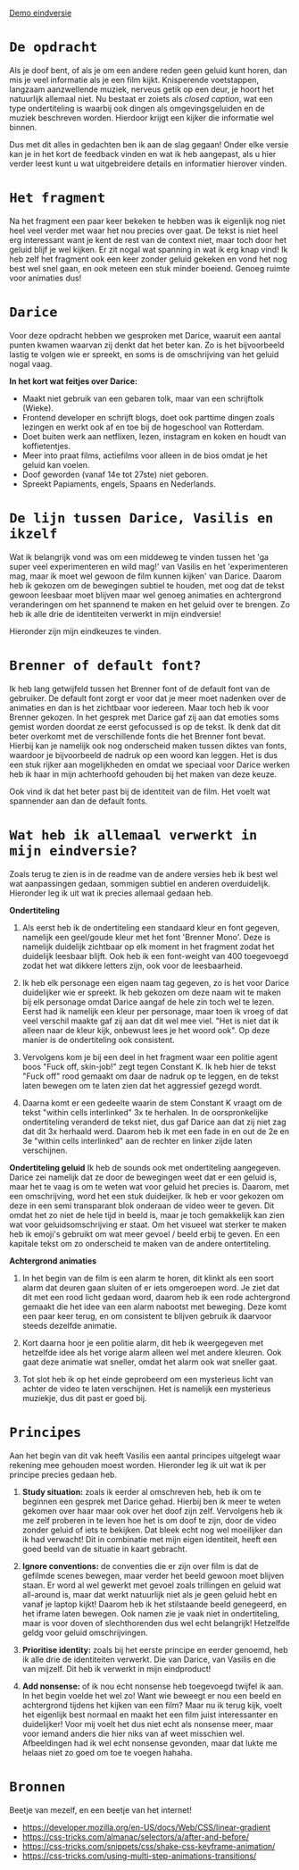 [Demo eindversie](https://rohmygod.github.io/web-typography-19-20/Versie3/closed-captions/index.html)




# `De opdracht`

Als je doof bent, of als je om een andere reden geen geluid kunt horen, dan mis je veel informatie als je een film kijkt. Knisperende voetstappen, langzaam aanzwellende muziek, nerveus getik op een deur, je hoort het natuurlijk allemaal niet. Nu bestaat er zoiets als *closed caption*, wat een type ondertiteling is waarbij ook dingen als omgevingsgeluiden en de muziek beschreven worden. Hierdoor krijgt een kijker die informatie wel binnen.

Dus met dit alles in gedachten ben ik aan de slag gegaan! Onder elke versie kan je in het kort de feedback vinden en wat ik heb aangepast, als u hier verder leest kunt u wat uitgebreidere details en informatier hierover vinden. 


# `Het fragment`
Na het fragment een paar keer bekeken te hebben was ik eigenlijk nog niet heel veel verder met waar het nou precies over gaat. De tekst is niet heel erg interessant want je kent de rest van de context niet, maar toch door het geluid blijf je wel kijken. Er zit nogal wat spanning in wat ik erg knap vind! Ik heb zelf het fragment ook een keer zonder geluid gekeken en vond het nog best wel snel gaan, en ook meteen een stuk minder boeiend. Genoeg ruimte voor animaties dus!


# `Darice`
Voor deze opdracht hebben we gesproken met Darice, waaruit een aantal punten kwamen waarvan zij denkt dat het beter kan. Zo is het bijvoorbeeld lastig te volgen wie er spreekt, en soms is de omschrijving van het geluid nogal vaag. 

<b>In het kort wat feitjes over Darice:</b>
* Maakt niet gebruik van een gebaren tolk, maar van een schrijftolk (Wieke).
* Frontend developer en schrijft blogs, doet ook parttime dingen zoals lezingen en werkt ook af en toe bij de hogeschool van Rotterdam.
* Doet buiten werk aan netflixen, lezen, instagram en koken en houdt van koffietentjes.
* Meer into praat films, actiefilms voor alleen in de bios omdat je het geluid kan voelen.
* Doof geworden (vanaf 14e tot 27ste) niet geboren.
* Spreekt Papiaments, engels, Spaans en Nederlands.


# `De lijn tussen Darice, Vasilis en ikzelf`
Wat ik belangrijk vond was om een middeweg te vinden tussen het 'ga super veel experimenteren en wild mag!' van Vasilis en het 'experimenteren mag, maar ik moet wel gewoon de film kunnen kijken' van Darice. Daarom heb ik gekozen om de bewegingen subtiel te houden, met oog dat de tekst gewoon leesbaar moet blijven maar wel genoeg animaties en achtergrond veranderingen om het spannend te maken en het geluid over te brengen. Zo heb ik alle drie de identiteiten verwerkt in mijn eindversie!

Hieronder zijn mijn eindkeuzes te vinden. 



# `Brenner of default font?`
Ik heb lang getwijfeld tussen het Brenner font of de default font van de gebruiker. De default font zorgt er voor dat je meer moet nadenken over de animaties en dan is het zichtbaar voor iedereen. Maar toch heb ik voor Brenner gekozen. In het gesprek met Darice gaf zij aan dat emoties soms gemist worden doordat ze eerst gefocussed is op de tekst. Ik denk dat dit beter overkomt met de verschillende fonts die het Brenner font bevat. Hierbij kan je namelijk ook nog onderscheid maken tussen diktes van fonts, waardoor je bijvoorbeeld de nadruk op een woord kan leggen. Het is dus een stuk rijker aan mogelijkheden en omdat we speciaal voor Darice werken heb ik haar in mijn achterhoofd gehouden bij het maken van deze keuze. 

Ook vind ik dat het beter past bij de identiteit van de film. Het voelt wat spannender aan dan de default fonts. 



# `Wat heb ik allemaal verwerkt in mijn eindversie?`
Zoals terug te zien is in de readme van de andere versies heb ik best wel wat aanpassingen gedaan, sommigen subtiel en anderen overduidelijk. Hieronder leg ik uit wat ik precies allemaal gedaan heb. 



<b>Ondertiteling</b>
1. Als eerst heb ik de ondertiteling een standaard kleur  en font gegeven, namelijk een geel/goude kleur met het font 'Brenner Mono'. Deze is namelijk duidelijk zichtbaar op elk moment in het fragment zodat het duidelijk leesbaar blijft. Ook heb ik een font-weight van 400 toegevoegd zodat het wat dikkere letters zijn, ook voor de leesbaarheid. 

2. Ik heb elk personage een eigen naam tag gegeven, zo is het voor Darice duidelijker wie er spreekt. Ik heb gekozen om deze naam wit te maken bij elk personage omdat Darice aangaf de hele zin toch wel te lezen. Eerst had ik namelijk een kleur per personage, maar toen ik vroeg of dat veel verschil maakte gaf zij aan dat dit wel mee viel. "Het is niet dat ik alleen naar de kleur kijk, onbewust lees je het woord ook". Op deze manier is de ondertiteling ook consistent. 

3. Vervolgens kom je bij een deel in het fragment waar een politie agent boos "Fuck off, skin-job!" zegt tegen Constant K. Ik heb hier de tekst "Fuck off" rood gemaakt om daar de nadruk op te leggen, en de tekst laten bewegen om te laten zien dat het aggressief gezegd wordt. 

4. Daarna komt er een gedeelte waarin de stem Constant K vraagt om de tekst "within cells interlinked" 3x te herhalen. In de oorspronkelijke ondertiteling veranderd de tekst niet, dus gaf Darice aan dat zij niet zag dat dit 3x herhaald werd. Daarom heb ik met een fade in en out de 2e en 3e "within cells interlinked" aan de rechter en linker zijde laten verschijnen. 

<b>Ondertiteling geluid</b>
Ik heb de sounds ook met ondertiteling aangegeven. Darice zei namelijk dat ze door de bewegingen weet dat er een geluid is, maar het te vaag is om te weten wat voor geluid het precies is. Daarom, met een omschrijving, word het een stuk duideijker. Ik heb er voor gekozen om deze in een semi transparant blok onderaan de video weer te geven. Dit omdat het zo niet de hele tijd in beeld is, maar je toch gemakkelijk kan zien wat voor geluidsomschrijving er staat. Om het visueel wat sterker te maken heb ik emoji's gebruikt om wat meer gevoel / beeld erbij te geven. En een kapitale tekst om zo onderscheid te maken van de andere ontertiteling. 




<b>Achtergrond animaties</b>
1. In het begin van de film is een alarm te horen, dit klinkt als een soort alarm dat deuren gaan sluiten of er iets omgeroepen word. Je ziet dat dit met een rood licht gedaan word, daarom heb ik een rode achtergrond gemaakt die het idee van een alarm nabootst met beweging. Deze komt een paar keer terug, en om consistent te blijven gebruik ik daarvoor steeds dezelfde animatie. 

2. Kort daarna hoor je een politie alarm, dit heb ik weergegeven met hetzelfde idee als het vorige alarm alleen wel met andere kleuren. Ook gaat deze animatie wat sneller, omdat het alarm ook wat sneller gaat. 

3. Tot slot heb ik op het einde geprobeerd om een mysterieus licht van achter de video te laten verschijnen. Het is namelijk een mysterieus muziekje, dus dit past er goed bij. 




# `Principes`
Aan het begin van dit vak heeft Vasilis een aantal principes uitgelegt waar rekening mee gehouden moest worden. Hieronder leg ik uit wat ik per principe precies gedaan heb. 

1. <b>Study situation:</b> zoals ik eerder al omschreven heb, heb ik om te beginnen een gesprek met Darice gehad. Hierbij ben ik meer te weten gekomen over haar maar ook over het doof zijn zelf. Vervolgens heb ik me zelf proberen in te leven hoe het is om doof te zijn, door de video zonder geluid of iets te bekijken. Dat bleek echt nog wel moeilijker dan ik had verwacht! Dit in combinatie met mijn eigen identiteit, heeft een goed beeld van de situatie in kaart gebracht. 

2. <b>Ignore conventions:</b> de conventies die er zijn over film is dat de gefilmde scenes bewegen, maar verder het beeld gewoon moet blijven staan. Er word al wel gewerkt met gevoel zoals trillingen en geluid wat all-around is, maar dat werkt natuurlijk niet als je geen geluid hebt en vanaf je laptop kijkt! Daarom heb ik het stilstaande beeld genegeerd, en het iframe laten bewegen. Ook namen zie je vaak niet in ondertiteling, maar is voor doven of slechthorenden dus wel echt belangrijk! Hetzelfde geldg voor geluid omschrijvingen. 

3. <b>Prioritise identity:</b> zoals bij het eerste principe en eerder genoemd, heb ik alle drie de identiteiten verwerkt. Die van Darice, van Vasilis en die van mijzelf. Dit heb ik verwerkt in mijn eindproduct!

4. <b>Add nonsense:</b> of ik nou echt nonsense heb toegevoegd twijfel ik aan. In het begin voelde het wel zo! Want wie beweegt er nou een beeld en achtergrond tijdens het kijken van een film? Maar nu ik terug kijk, voelt het eigenlijk best normaal en maakt het een film juist interessanter en duidelijker! Voor mij voelt het dus niet echt als nonsense meer, maar voor iemand anders die hier niks van af weet misschien wel. Afbeeldingen had ik wel echt nonsense gevonden, maar dat lukte me helaas niet zo goed om toe te voegen hahaha. 



# `Bronnen`
Beetje van mezelf, en een beetje van het internet!
* https://developer.mozilla.org/en-US/docs/Web/CSS/linear-gradient
* https://css-tricks.com/almanac/selectors/a/after-and-before/
* https://css-tricks.com/snippets/css/shake-css-keyframe-animation/
* https://css-tricks.com/using-multi-step-animations-transitions/


